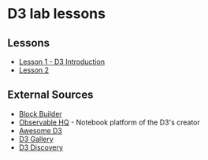 # D3 lab lessons


## Lessons
* [Lesson 1 - D3 Introduction](./Lesson_01/)
* [Lesson 2](./Lesson_02/)
<!--
* [Lesson 3](./Lesson_03/)
* [Lesson 4](./Lesson_04/)
* [Lesson 5](./Lesson_05/)
-->

## External Sources
* [Block Builder](https://blockbuilder.org/)
* [Observable HQ](https://observablehq.com/) - Notebook platform of the D3's creator
* [Awesome D3](https://github.com/wbkd/awesome-d3)
* [D3 Gallery](https://github.com/d3/d3/wiki/Gallery)
* [D3 Discovery](https://d3-discovery.net/)